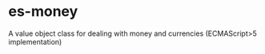 # es-money
A value object class for dealing with money and currencies (ECMAScript>5 implementation)
